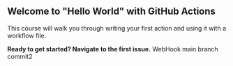## Welcome to "Hello World" with GitHub Actions

This course will walk you through writing your first action and using it with a workflow file. 

**Ready to get started? Navigate to the first issue.** 
WebHook main branch
commit2
